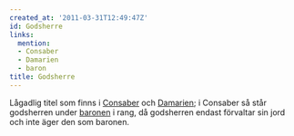 ```yaml
---
created_at: '2011-03-31T12:49:47Z'
id: Godsherre
links:
  mention:
  - Consaber
  - Damarien
  - baron
title: Godsherre
---
```


Lågadlig titel som finns i [Consaber] och [Damarien]; i Consaber så står godsherren under [baronen]
i rang, då godsherren endast förvaltar sin jord och inte äger den som baronen.

  [Consaber]: Consaber
  [Damarien]: Damarien
  [baronen]: baron
